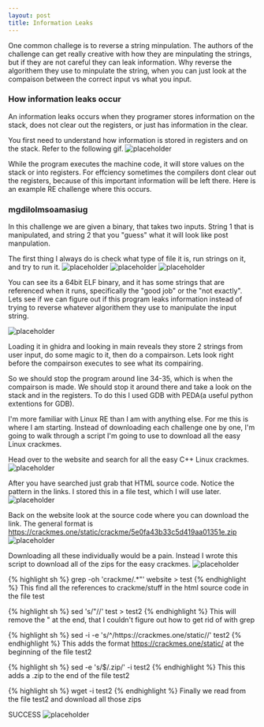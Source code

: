 ```yaml
---
layout: post
title: Information Leaks
---
```


One common challege is to reverse a string minpulation. The authors of the challenge can get really creative with how they are minpulating the strings, but if they are not careful they can leak information. Why reverse the algorithem they use to minpulate the string, when you can just look at the compaison between the correct input vs what you input.

### How information leaks occur

An information leaks occurs when they programer stores information on the stack, does not clear out the registers, or just has information in the clear.

You first need to understand how information is stored in registers and on the stack. Refer to the following gif.
![placeholder](/images/stack_regs.gif)

While the program executes the machine code, it will store values on the stack or into registers. For effciency sometimes the compilers dont clear out the registers, because of this important information will be left there. Here is an example RE challenge where this occurs.



### mgdilolmsoamasiug

In this challenge we are given a binary, that takes two inputs. String 1 that is manipulated, and string 2 that you "guess" what it will look like post manpulation.

The first thing I always do is check what type of file it is, run strings on it, and try to run it.
![placeholder](/images/post2_pic1.png)
![placeholder](/images/post2_pic2.png)
![placeholder](/images/post2_pic3.png)

You can see its a 64bit ELF binary, and it has some strings that are referenced when it runs, specifically the "good job" or the "not exactly". Lets see if we can figure out if this program leaks information instead of trying to reverse whatever algorithem they use to manipulate the input string.


![placeholder](/images/post2_pic4.png)

Loading it in ghidra and looking in main reveals they store 2 strings from user input, do some magic to it, then do a compairson. Lets look right before the compairson executes to see what its compairing.

So we should stop the program around line 34-35, which is when the compairson is made. We should stop it around there and take a look on the stack and in the registers. To do this I used GDB with PEDA(a useful python extentions for GDB).






I'm more familiar with Linux RE than I am with anything else. For me this is where I am starting. Instead of downloading each challenge one by one, I'm going to walk through a script I'm going to use to download all the easy Linux crackmes.

Head over to the website and search for all the easy C++ Linux crackmes.
![placeholder](/images/crackme1.PNG)

After you have searched just grab that HTML source code. Notice the pattern in the links. I stored this in a file test, which I will use later.
![placeholder](/images/crackme2.PNG)

Back on the website look at the source code where you can download the link. The general format is https://crackmes.one/static/crackme/5e0fa43b33c5d419aa01351e.zip
![placeholder](/images/crackme3.PNG)


Downloading all these individually would be a pain. Instead I wrote this script to download all of the zips for the easy crackmes.
![placeholder](/images/crackme4.PNG)

{% highlight sh %}
grep -oh 'crackme/.*"' website > test
{% endhighlight %}
This find all the references to crackme/stuff in the html source code in the file test

{% highlight sh %}
sed 's/"//' test > test2
{% endhighlight %}
This will remove the " at the end, that I couldn't figure out how to get rid of with grep

{% highlight sh %}
sed -i -e 's/^/https:\/\/crackmes.one\/static\//' test2
{% endhighlight %}
This adds the format https://crackmes.one/static/ at the beginning of the file test2

{% highlight sh %}
sed -e 's/$/.zip/' -i test2
{% endhighlight %}
This this adds a .zip to the end of the file test2

{% highlight sh %}
wget -i test2
{% endhighlight %}
Finally we read from the file test2 and download all those zips

SUCCESS
![placeholder](/images/crackme5.png)
